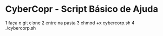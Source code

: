 # CyberCopr - Script Básico de Ajuda
1 faça o git clone 
2 entre na pasta 
3 chmod +x cybercorp.sh
4 ./cybercorp.sh